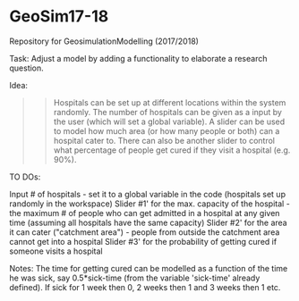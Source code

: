 # GeoSim17-18
Repository for GeosimulationModelling (2017/2018)

Task: Adjust a model by adding a functionality to elaborate a research question.

Idea:

>>Hospitals can be set up at different locations within the system randomly.
>>The number of hospitals can be given as a input by the user (which will set a global variable).
>>A slider can be used to model how much area (or how many people or both) can a hospital cater to.
>>There can also be another slider to control what percentage of people get cured if they visit a hospital (e.g. 90%).

TO DOs:

Input # of hospitals - set it to a global variable in the code (hospitals set up randomly in the workspace)
Slider #1' for the max. capacity of the hospital - the maximum # of people who can get admitted in a hospital at any given time (assuming all hospitals have the same capacity)
Slider #2' for the area it can cater ("catchment area") - people from outside the catchment area cannot get into a hospital
Slider #3' for the probability of getting cured if someone visits a hospital

Notes: The time for getting cured can be modelled as a function of the time he was sick, say 0.5*sick-time (from the variable 'sick-time' already defined). If sick for 1 week then 0, 2 weeks then 1 and 3 weeks then 1 etc.
